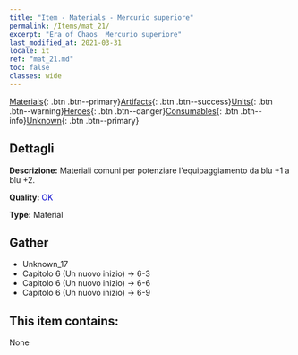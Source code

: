 ```yaml
---
title: "Item - Materials - Mercurio superiore"
permalink: /Items/mat_21/
excerpt: "Era of Chaos  Mercurio superiore"
last_modified_at: 2021-03-31
locale: it
ref: "mat_21.md"
toc: false
classes: wide
---
```

 [Materials](/it/Items/){: .btn .btn--primary}[Artifacts](/it/Items/Artifacts/){: .btn .btn--success}[Units](/it/Items/Units/){: .btn .btn--warning}[Heroes](/it/Items/Heroes/){: .btn .btn--danger}[Consumables](/it/Items/Consumables/){: .btn .btn--info}[Unknown](/it/Items/Unknown/){: .btn .btn--primary}

## Dettagli
 **Descrizione:** Materiali comuni per potenziare l'equipaggiamento da blu +1 a blu +2.

 **Quality:** <span style="color: #0000CD">OK</span>

 **Type:** Material

## Gather

*    Unknown_17 
*    Capitolo 6 (Un nuovo inizio) -> 6-3 
*    Capitolo 6 (Un nuovo inizio) -> 6-6 
*    Capitolo 6 (Un nuovo inizio) -> 6-9 

## This item contains:

  None


